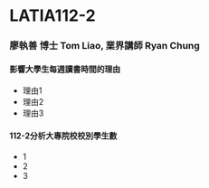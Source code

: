 # LATIA112-2
### 廖執善 博士 Tom Liao, 	業界講師 Ryan Chung  
#### 影響大學生每週讀書時間的理由  
* 理由1
* 理由2
* 理由3
#### 112-2分析大專院校校別學生數
* 1
* 2
* 3
